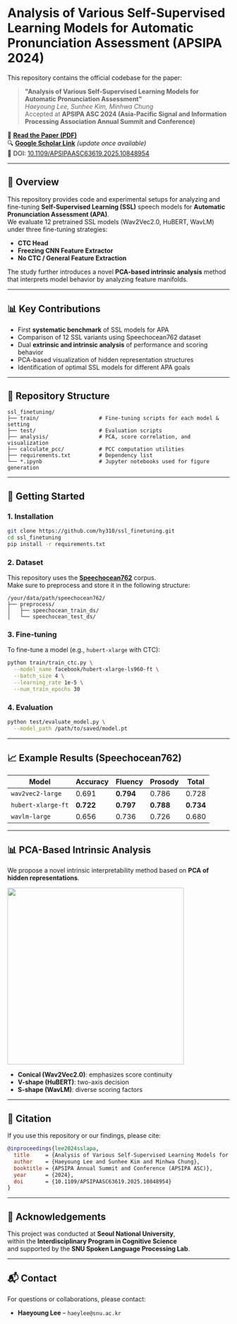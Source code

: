 # Analysis of Various Self-Supervised Learning Models for Automatic Pronunciation Assessment (APSIPA 2024)

This repository contains the official codebase for the paper:

> **"Analysis of Various Self-Supervised Learning Models for Automatic Pronunciation Assessment"**  
> *Haeyoung Lee, Sunhee Kim, Minhwa Chung*  
> Accepted at **APSIPA ASC 2024 (Asia-Pacific Signal and Information Processing Association Annual Summit and Conference)**

📄 [**Read the Paper (PDF)**](./Analysis_of_Various_Self-Supervised_Learning_Models_for_Automatic_Pronunciation_Assessment.pdf)  
🔍 [**Google Scholar Link**]([https://scholar.google.com](https://ieeexplore.ieee.org/abstract/document/10848954)) *(update once available)*  
📌 DOI: [10.1109/APSIPAASC63619.2025.10848954](https://doi.org/10.1109/APSIPAASC63619.2025.10848954)

---

## 🧠 Overview

This repository provides code and experimental setups for analyzing and fine-tuning **Self-Supervised Learning (SSL)** speech models for **Automatic Pronunciation Assessment (APA)**.  
We evaluate 12 pretrained SSL models (Wav2Vec2.0, HuBERT, WavLM) under three fine-tuning strategies:

- **CTC Head**  
- **Freezing CNN Feature Extractor**  
- **No CTC / General Feature Extraction**

The study further introduces a novel **PCA-based intrinsic analysis** method that interprets model behavior by analyzing feature manifolds.

---

## 📊 Key Contributions

- First **systematic benchmark** of SSL models for APA
- Comparison of 12 SSL variants using Speechocean762 dataset
- Dual **extrinsic and intrinsic analysis** of performance and scoring behavior
- PCA-based visualization of hidden representation structures
- Identification of optimal SSL models for different APA goals

---

## 📁 Repository Structure

```
ssl_finetuning/
├── train/                   # Fine-tuning scripts for each model & setting
├── test/                    # Evaluation scripts
├── analysis/                # PCA, score correlation, and visualization
├── calculate_pcc/           # PCC computation utilities
├── requirements.txt         # Dependency list
└── *.ipynb                  # Jupyter notebooks used for figure generation
```

---

## 🚀 Getting Started

### 1. Installation

```bash
git clone https://github.com/hy310/ssl_finetuning.git
cd ssl_finetuning
pip install -r requirements.txt
```

### 2. Dataset

This repository uses the [**Speechocean762**](https://www.openslr.org/103/) corpus.  
Make sure to preprocess and store it in the following structure:

```
/your/data/path/speechocean762/
├── preprocess/
│   ├── speechocean_train_ds/
│   └── speechocean_test_ds/
```

### 3. Fine-tuning

To fine-tune a model (e.g., `hubert-xlarge` with CTC):

```bash
python train/train_ctc.py \
  --model_name facebook/hubert-xlarge-ls960-ft \
  --batch_size 4 \
  --learning_rate 1e-5 \
  --num_train_epochs 30
```

### 4. Evaluation

```bash
python test/evaluate_model.py \
  --model_path /path/to/saved/model.pt
```

---

## 📈 Example Results (Speechocean762)

| Model                   | Accuracy | Fluency | Prosody | Total |
|------------------------|----------|---------|---------|-------|
| `wav2vec2-large`       | 0.691    | **0.794** | 0.786   | 0.728 |
| `hubert-xlarge-ft`     | **0.722** | **0.797** | **0.788** | **0.734** |
| `wavlm-large`          | 0.656    | 0.736   | 0.726   | 0.680 |

---

## 📊 PCA-Based Intrinsic Analysis

We propose a novel intrinsic interpretability method based on **PCA of hidden representations**.

<img src="https://raw.githubusercontent.com/hy310/ssl_finetuning/main/analysis/figure/pca_3d_example.png" width="400"/>

- **Conical (Wav2Vec2.0)**: emphasizes score continuity
- **V-shape (HuBERT)**: two-axis decision
- **S-shape (WavLM)**: diverse scoring factors

---

## 📎 Citation

If you use this repository or our findings, please cite:

```bibtex
@inproceedings{lee2024sslapa,
  title     = {Analysis of Various Self-Supervised Learning Models for Automatic Pronunciation Assessment},
  author    = {Haeyoung Lee and Sunhee Kim and Minhwa Chung},
  booktitle = {APSIPA Annual Summit and Conference (APSIPA ASC)},
  year      = {2024},
  doi       = {10.1109/APSIPAASC63619.2025.10848954}
}
```

---

## 🙌 Acknowledgements

This project was conducted at **Seoul National University**,  
within the **Interdisciplinary Program in Cognitive Science**  
and supported by the **SNU Spoken Language Processing Lab**.

---

## 📬 Contact

For questions or collaborations, please contact:

- **Haeyoung Lee** – `haeylee@snu.ac.kr`
